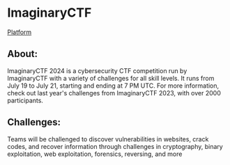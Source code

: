 # ImaginaryCTF

[Platform](https://2024.imaginaryctf.org/)

## About:
ImaginaryCTF 2024 is a cybersecurity CTF competition run by ImaginaryCTF with a variety of challenges for all skill levels. It runs from July 19 to July 21, starting and ending at 7 PM UTC. For more information, check out last year's challenges from ImaginaryCTF 2023, with over 2000 participants.

## Challenges:
Teams will be challenged to discover vulnerabilities in websites, crack codes, and recover information through challenges in cryptography, binary exploitation, web exploitation, forensics, reversing, and more


